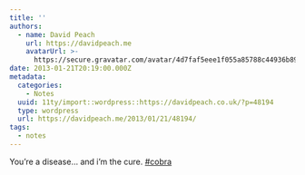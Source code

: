 ```yaml
---
title: ''
authors:
  - name: David Peach
    url: https://davidpeach.me
    avatarUrl: >-
      https://secure.gravatar.com/avatar/4d7faf5eee1f055a85788c44936b8995eaab6dfb004e7854ec747ccb272e91ee?s=96&d=mm&r=g
date: 2013-01-21T20:19:00.000Z
metadata:
  categories:
    - Notes
  uuid: 11ty/import::wordpress::https://davidpeach.co.uk/?p=48194
  type: wordpress
  url: https://davidpeach.me/2013/01/21/48194/
tags:
  - notes
---
```

You’re a disease… and i’m the cure. [#cobra](https://twitter.com/search?q=%23cobra)